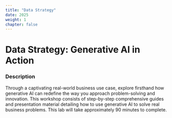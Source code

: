 ```yaml
---
title: "Data Strategy"
date: 2025
weight: 1
chapter: false
---
```


# Data Strategy: Generative AI in Action

### Description
Through a captivating real-world business use case, explore firsthand how generative AI can redefine the way you approach problem-solving and innovation. This workshop consists of step-by-step comprehensive guides and presentation material detailing how to use generative AI to solve real business problems. This lab will take approximately 90 minutes to complete.
